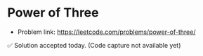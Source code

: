 # Power of Three
- Problem link: https://leetcode.com/problems/power-of-three/

✅ Solution accepted today. (Code capture not available yet)

